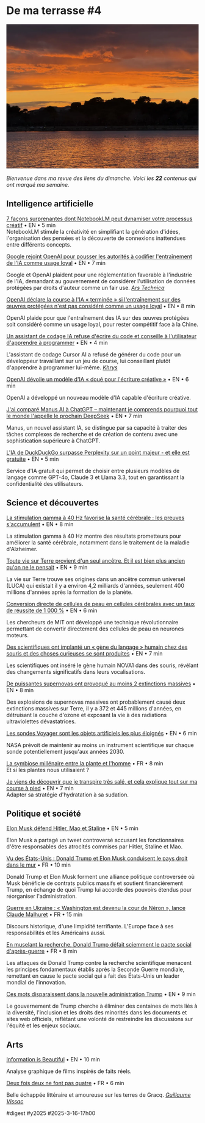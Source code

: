 # De ma terrasse #4

![Soir](_i/2025-03-12-184414-lamaison.webp)

_Bienvenue dans ma revue des liens du dimanche. Voici les **22** contenus qui ont marqué ma semaine._

## Intelligence artificielle

[7 façons surprenantes dont NotebookLM peut dynamiser votre processus créatif](https://www.geeky-gadgets.com/notebooklm-tips-and-tricks/) • EN • 5 min  
NotebookLM stimule la créativité en simplifiant la génération d'idées, l'organisation des pensées et la découverte de connexions inattendues entre différents concepts.

[Google rejoint OpenAI pour pousser les autorités à codifier l'entraînement de l'IA comme usage loyal](https://arstechnica.com/google/2025/03/google-agrees-with-openai-that-copyright-has-no-place-in-ai-development/) • EN • 7 min

Google et OpenAI plaident pour une réglementation favorable à l'industrie de l'IA, demandant au gouvernement de considérer l'utilisation de données protégées par droits d'auteur comme un fair use. _[Ars Technica](https://mastodon.social/@arstechnica)_

[OpenAI déclare la course à l'IA « terminée » si l'entraînement sur des œuvres protégées n'est pas considéré comme un usage loyal](https://arstechnica.com/tech-policy/2025/03/openai-urges-trump-either-settle-ai-copyright-debate-or-lose-ai-race-to-china/) • EN • 8 min

OpenAI plaide pour que l'entraînement des IA sur des œuvres protégées soit considéré comme un usage loyal, pour rester compétitif face à la Chine.

[Un assistant de codage IA refuse d'écrire du code et conseille à l'utilisateur d'apprendre à programmer](https://arstechnica.com/ai/2025/03/ai-coding-assistant-refuses-to-write-code-tells-user-to-learn-programming-instead/) • EN • 4 min

L'assistant de codage Cursor AI a refusé de générer du code pour un développeur travaillant sur un jeu de course, lui conseillant plutôt d'apprendre à programmer lui-même. _[Khrys](https://mamot.fr/@Khrys)_

[OpenAI dévoile un modèle d'IA « doué pour l'écriture créative »](https://www.theguardian.com/technology/2025/mar/12/chatgpt-firm-reveals-ai-model-that-is-good-at-creative-writing-sam-altman) • EN • 6 min

OpenAI a développé un nouveau modèle d'IA capable d'écriture créative.

[J'ai comparé Manus AI à ChatGPT – maintenant je comprends pourquoi tout le monde l'appelle le prochain DeepSeek](https://www.techradar.com/computing/artificial-intelligence/i-compared-manus-ai-to-chatgpt-now-i-understand-why-everyone-is-calling-it-the-next-deepseek) • EN • 7 min

Manus, un nouvel assistant IA, se distingue par sa capacité à traiter des tâches complexes de recherche et de création de contenu avec une sophistication supérieure à ChatGPT.

[L'IA de DuckDuckGo surpasse Perplexity sur un point majeur - et elle est gratuite](https://www.zdnet.com/article/duckduckgos-ai-beats-perplexity-in-one-big-way-and-its-free-to-use/) • EN • 5 min

Service d'IA gratuit qui permet de choisir entre plusieurs modèles de langage comme GPT-4o, Claude 3 et Llama 3.3, tout en garantissant la confidentialité des utilisateurs.

## Science et découvertes

[La stimulation gamma à 40 Hz favorise la santé cérébrale : les preuves s'accumulent](https://news.mit.edu/2025/evidence-40hz-gamma-stimulation-promotes-brain-health-expanding-0314) • EN • 8 min

La stimulation gamma à 40 Hz montre des résultats prometteurs pour améliorer la santé cérébrale, notamment dans le traitement de la maladie d'Alzheimer.

[Toute vie sur Terre provient d'un seul ancêtre. Et il est bien plus ancien qu'on ne le pensait](https://www.popularmechanics.com/science/environment/a64186168/single-ancestor-life-luca-discovery/) • EN • 9 min

La vie sur Terre trouve ses origines dans un ancêtre commun universel (LUCA) qui existait il y a environ 4,2 milliards d'années, seulement 400 millions d'années après la formation de la planète.

[Conversion directe de cellules de peau en cellules cérébrales avec un taux de réussite de 1 000 %](https://newatlas.com/biology/direct-convert-skin-brain-stem-cells-neuron/) • EN • 6 min

Les chercheurs de MIT ont développé une technique révolutionnaire permettant de convertir directement des cellules de peau en neurones moteurs.

[Des scientifiques ont implanté un « gène du langage » humain chez des souris et des choses curieuses se sont produites](https://www.iflscience.com/scientists-put-a-human-language-gene-into-mice-and-curious-things-unfolded-78418) • EN • 7 min

Les scientifiques ont inséré le gène humain NOVA1 dans des souris, révélant des changements significatifs dans leurs vocalisations.

[De puissantes supernovas ont provoqué au moins 2 extinctions massives](https://earthsky.org/space/supernovas-caused-at-least-2-mass-extinctions-earth/) • EN • 8 min

Des explosions de supernovas massives ont probablement causé deux extinctions massives sur Terre, il y a 372 et 445 millions d'années, en détruisant la couche d'ozone et exposant la vie à des radiations ultraviolettes dévastatrices.

[Les sondes Voyager sont les objets artificiels les plus éloignés](https://www.skyatnightmagazine.com/news/voyager-2-low-energy-charged-particle-instrument-switch-off) • EN • 6 min

NASA prévoit de maintenir au moins un instrument scientifique sur chaque sonde potentiellement jusqu'aux années 2030.

[La symbiose millénaire entre la plante et l'homme](https://editionsdunona.substack.com/p/la-symbiose-millenaire-entre-la-plante) • FR • 8 min  
Et si les plantes nous utilisaient ?

[Je viens de découvrir que je transpire très salé, et cela explique tout sur ma course à pied](https://www.advnture.com/features/im-a-super-salty-sweater) • EN • 7 min  
Adapter sa stratégie d'hydratation à sa sudation.

## Politique et société

[Elon Musk défend Hitler, Mao et Staline](https://futurism.com/elon-musk-defends-hitler-mao-and-stalin) • EN • 5 min

Elon Musk a partagé un tweet controversé accusant les fonctionnaires d'être responsables des atrocités commises par Hitler, Staline et Mao.

[Vu des États-Unis : Donald Trump et Elon Musk conduisent le pays droit dans le mur](https://www.vanityfair.fr/article/vu-des-etats-unis-donald-trump-et-elon-musk-conduisent-le-pays-droit-dans-le-mur) • FR • 10 min

Donald Trump et Elon Musk forment une alliance politique controversée où Musk bénéficie de contrats publics massifs et soutient financièrement Trump, en échange de quoi Trump lui accorde des pouvoirs étendus pour réorganiser l'administration.

[Guerre en Ukraine : « Washington est devenu la cour de Néron », lance Claude Malhuret](https://www.youtube.com/watch?v=G-lh0TUTtvI) • FR • 15 min

Discours historique, d'une limpidité terrifiante. L'Europe face à ses responsabilités et les Américains aussi.

[En muselant la recherche, Donald Trump défait sciemment le pacte social d'après-guerre](https://www.news-addict.com/fr/article/general/holden-thorp-en-muselant-la-recherche-donald-trump-defait-sciemment-le-pacte-social-d-apres-guerre/67cdc46d6ac8fbca7308795b) • FR • 8 min

Les attaques de Donald Trump contre la recherche scientifique menacent les principes fondamentaux établis après la Seconde Guerre mondiale, remettant en cause le pacte social qui a fait des États-Unis un leader mondial de l'innovation.

[Ces mots disparaissent dans la nouvelle administration Trump](https://www.nytimes.com/interactive/2025/03/07/us/trump-federal-agencies-websites-words-dei.html) • EN • 9 min

Le gouvernement de Trump cherche à éliminer des centaines de mots liés à la diversité, l'inclusion et les droits des minorités dans les documents et sites web officiels, reflétant une volonté de restreindre les discussions sur l'équité et les enjeux sociaux.

## Arts

[Information is Beautiful](https://informationisbeautiful.net/) • EN • 10 min

Analyse graphique de films inspirés de faits réels.

[Deux fois deux ne font pas quatre](https://textes.antonincrenn.com/deux-fois-deux-ne-font-pas-quatre/) • FR • 6 min

Belle échappée littéraire et amoureuse sur les terres de Gracq. _[Guillaume Vissac](https://piaille.fr/@gv)_

#digest #y2025 #2025-3-16-17h00 
